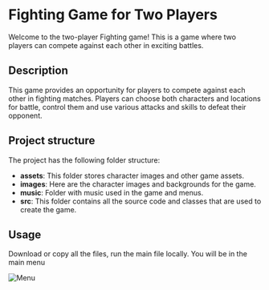 # Fighting Game for Two Players

Welcome to the two-player Fighting game! This is a game where two players can compete against each other in exciting battles.

## Description

This game provides an opportunity for players to compete against each other in fighting matches. Players can choose both characters and locations for battle, control them and use various attacks and skills to defeat their opponent.

## Project structure

The project has the following folder structure:

- **assets**: This folder stores character images and other game assets.
- **images**: Here are the character images and backgrounds for the game.
- **music**: Folder with music used in the game and menus.
- **src**: This folder contains all the source code and classes that are used to create the game.
  
## Usage

Download or copy all the files, run the main file locally. You will be in the main menu

![Menu]([https://github.com/myryota/py-project/tree/dev/docs/1(1)(3).png](https://github.com/myryota/py-project/blob/dev/docs/1%20(3)%20(1).png)https://github.com/myryota/py-project/blob/dev/docs/1%20(3)%20(1).png)
